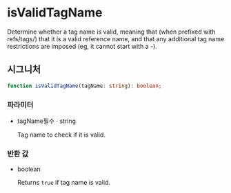 # isValidTagName

Determine whether a tag name is valid, meaning that (when prefixed with refs/tags/) that
it is a valid reference name, and that any additional tag name restrictions are imposed
(eg, it cannot start with a -).

## 시그니처

```ts
function isValidTagName(tagName: string): boolean;
```

### 파라미터

<ul class="param-ul">
  <li class="param-li param-li-root">
    <span class="param-name">tagName</span><span class="param-required">필수</span>&nbsp;·&nbsp;<span class="param-type">string</span>
    <br>
    <p class="param-description">Tag name to check if it is valid.</p>
  </li>
</ul>

### 반환 값

<ul class="param-ul">
  <li class="param-li param-li-root">
    <span class="param-type">boolean</span>
    <br>
    <p class="param-description">Returns  <code>true</code>  if tag name is valid.</p>
  </li>
</ul>